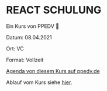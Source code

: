 # REACT SCHULUNG

Ein Kurs von PPEDV :rocket:

Datum: 08.04.2021

Ort: VC

Format: Vollzeit

[Agenda von diesem Kurs auf ppedv.de](https://ppedv.de/schulung/kurse/ReactJsReduxJavaScriptJSXGrundlagenSeminarTrainingWorkshop.aspx)

Ablauf vom Kurs siehe [hier](./TRAINER/readme.md).
